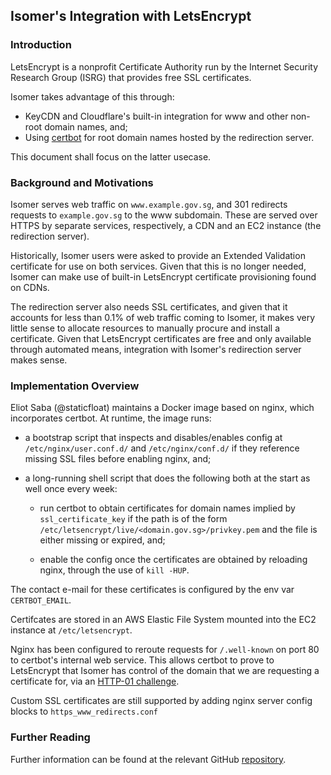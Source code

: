 ## Isomer's Integration with LetsEncrypt

### Introduction

LetsEncrypt is a nonprofit Certificate Authority run by the Internet 
Security Research Group (ISRG) that provides free SSL certificates.

Isomer takes advantage of this through:

- KeyCDN and Cloudflare's built-in integration for www and other
  non-root domain names, and;
- Using [certbot](https://certbot.eff.org) for root domain names
  hosted by the redirection server.

This document shall focus on the latter usecase.


### Background and Motivations

Isomer serves web traffic on `www.example.gov.sg`, and 301 redirects 
requests to `example.gov.sg` to the www subdomain. These are served 
over HTTPS by separate services, respectively, a CDN and an EC2 instance 
(the redirection server).

Historically, Isomer users were asked to provide an Extended Validation
certificate for use on both services. Given that this is no longer needed,
Isomer can make use of built-in LetsEncrypt certificate provisioning
found on CDNs. 

The redirection server also needs SSL certificates, and given that it
accounts for less than 0.1% of web traffic coming to Isomer, it makes 
very little sense to allocate resources to manually procure and install
a certificate. Given that LetsEncrypt certificates are free and only
available through automated means, integration with Isomer's redirection
server makes sense.

### Implementation Overview

Eliot Saba (@staticfloat) maintains a Docker image based on nginx,
which incorporates certbot. At runtime, the image runs:

- a bootstrap script that inspects and disables/enables config at 
  `/etc/nginx/user.conf.d/` and `/etc/nginx/conf.d/` if 
  they reference missing SSL files before enabling nginx, and;

- a long-running shell script that does the following both at the start 
  as well once every week:

  - run certbot to obtain certificates for domain names implied by
    `ssl_certificate_key` if the path is of the form 
    `/etc/letsencrypt/live/<domain.gov.sg>/privkey.pem` and the file
    is either missing or expired, and;

  - enable the config once the certificates are obtained by reloading
    nginx, through the use of `kill -HUP`.

The contact e-mail for these certificates is configured by the env var
`CERTBOT_EMAIL`.

Certifcates are stored in an AWS Elastic File System mounted into the EC2
instance at `/etc/letsencrypt`.

Nginx has been configured to reroute requests for `/.well-known` on port 80 
to certbot's internal web service. This allows certbot to prove to LetsEncrypt
that Isomer has control of the domain that we are requesting a certificate for,
via an [HTTP-01 challenge](https://letsencrypt.org/docs/challenge-types/).

Custom SSL certificates are still supported by adding nginx server config blocks
to `https_www_redirects.conf`

### Further Reading

Further information can be found at the relevant GitHub 
[repository](https://github.com/staticfloat/docker-nginx-certbot).